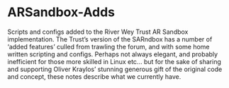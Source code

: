 # ARSandbox-Adds
Scripts and configs added to the River Wey Trust AR Sandbox implementation.
The Trust’s version of the SARndbox has a number of ‘added features’ culled from trawling the forum, 
and with some home written scripting and configs. Perhaps not always elegant, and probably inefficient 
for those more skilled in Linux etc... but for the sake of sharing and supporting 
Oliver Kraylos’ stunning generous gift of the original code and concept, these notes describe what we currently have.
